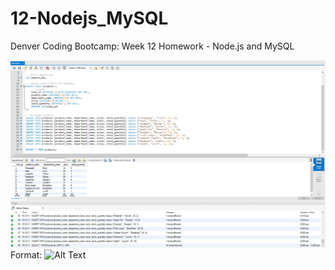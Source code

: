 # 12-Nodejs_MySQL
Denver Coding Bootcamp: 
Week 12 Homework - Node.js and MySQL

![MySQL Products Table](/images/mySQL_products.png)
Format: ![Alt Text](url)